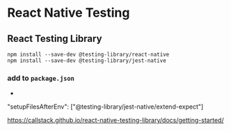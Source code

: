 # React Native Testing

## React Testing Library

```
npm install --save-dev @testing-library/react-native
npm install --save-dev @testing-library/jest-native
```

### add to `package.json`
- 
 "setupFilesAfterEnv": ["@testing-library/jest-native/extend-expect"]

https://callstack.github.io/react-native-testing-library/docs/getting-started/